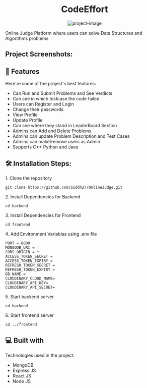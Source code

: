 <h1 align="center" id="title">CodeEffort</h1>
<p align="center"><img src="https://socialify.git.ci/Siddh27/OnlineJudge/image?description=1&amp;descriptionEditable=CodeEffort&amp;language=1&amp;name=1&amp;owner=1&amp;theme=Light" alt="project-image"></p>
<p id="description">Online Judge Platform where users can solve Data Structures and Algorithms problems</p>

<h2>Project Screenshots:</h2>

  
<h2>🧐 Features</h2>

Here're some of the project's best features:

*   Can Run and Submit Problems and See Verdicts
*   Can see in which testcase the code failed
*   Users can Register and Login
*   Change their passwords
*   View Profile
*   Update Profile
*   Can see where they stand in LeaderBoard Section
*   Admins can Add and Delete Problems
*   Admins can update Problem Description and Test Cases
*   Admins can make/remove users as Admin
*   Supports C++ Python and Java

<h2>🛠️ Installation Steps:</h2>

<p>1. Clone the repository</p>

```
git clone https://github.com/Siddh27/OnlineJudge.git
```

<p>2. Install Dependencies for Backend</p>

```
cd backend
```

<p>3. Install Dependencies for Frontend</p>

```
cd frontend
```

<p>4. Add Environment Variables using .env file</p>

```
PORT = 8000 
MONGODB_URI = 
CORS_ORIGIN = * 
ACCESS_TOKEN_SECRET = 
ACCESS_TOKEN_EXPIRY = 
REFRESH_TOKEN_SECRET = 
REFRESH_TOKEN_EXPIRY = 
DB_NAME = 
CLOUDINARY_CLOUD_NAME=
CLOUDINARY_API_KEY=
CLOUDINARY_API_SECRET=
```

<p>5. Start backend server</p>

```
cd backend
```

<p>6. Start frontend server</p>

```
cd ../frontend
```

  
  
<h2>💻 Built with</h2>

Technologies used in the project:

*   MongoDB
*   Express JS
*   React JS
*   Node JS